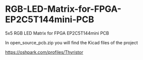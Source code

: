# RGB-LED-Matrix-for-FPGA-EP2C5T144mini-PCB
5x5 RGB LED Matrix for FPGA EP2C5T144mini PCB

In open_source_pcb.zip you will find the Kicad files of the project

https://oshpark.com/profiles/Thyristor
